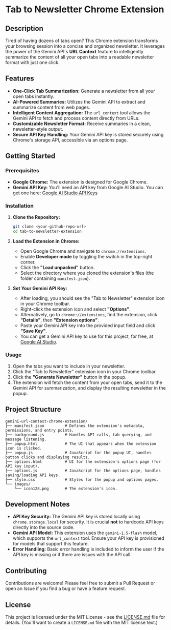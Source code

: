 # Tab to Newsletter Chrome Extension

## Description

Tired of having dozens of tabs open? This Chrome extension transforms your browsing session into a concise and organized newsletter. It leverages the power of the Gemini API's **URL Context** feature to intelligently summarize the content of all your open tabs into a readable newsletter format with just one click.

## Features

*   **One-Click Tab Summarization:** Generate a newsletter from all your open tabs instantly.
*   **AI-Powered Summaries:** Utilizes the Gemini API to extract and summarize content from web pages.
*   **Intelligent Content Aggregation:** The `url_context` tool allows the Gemini API to fetch and process content directly from URLs.
*   **Customizable Newsletter Format:** Receive summaries in a clean, newsletter-style output.
*   **Secure API Key Handling:** Your Gemini API key is stored securely using Chrome's storage API, accessible via an options page.

## Getting Started

### Prerequisites

*   **Google Chrome:** The extension is designed for Google Chrome.
*   **Gemini API Key:** You'll need an API key from Google AI Studio. You can get one here: [Google AI Studio API Keys](https://aistudio.google.com/app/apikey)

### Installation

1.  **Clone the Repository:**
    ```bash
    git clone <your-github-repo-url>
    cd tab-to-newsletter-extension
    ```

2.  **Load the Extension in Chrome:**
    *   Open Google Chrome and navigate to `chrome://extensions`.
    *   Enable **Developer mode** by toggling the switch in the top-right corner.
    *   Click the **"Load unpacked"** button.
    *   Select the directory where you cloned the extension's files (the folder containing `manifest.json`).

3.  **Set Your Gemini API Key:**
    *   After loading, you should see the "Tab to Newsletter" extension icon in your Chrome toolbar.
    *   Right-click the extension icon and select **"Options"**.
    *   Alternatively, go to `chrome://extensions`, find the extension, click **"Details"**, then **"Extension options"**.
    *   Paste your Gemini API key into the provided input field and click **"Save Key"**.
    *   You can get a Gemini API key to use for this project, for free, at [Google AI Studio](https://aistudio.google.com).

### Usage

1.  Open the tabs you want to include in your newsletter.
2.  Click the "Tab to Newsletter" extension icon in your Chrome toolbar.
3.  Click the **"Generate Newsletter"** button in the popup.
4.  The extension will fetch the content from your open tabs, send it to the Gemini API for summarization, and display the resulting newsletter in the popup.

## Project Structure

```
gemini-url-context-chrome-extension/
├── manifest.json         # Defines the extension's metadata, permissions, and entry points.
├── background.js         # Handles API calls, tab querying, and message listening.
├── popup.html            # The UI that appears when the extension icon is clicked.
├── popup.js              # JavaScript for the popup UI, handles button clicks and displaying results.
├── options.html          # UI for the extension's options page (for API key input).
├── options.js            # JavaScript for the options page, handles saving/loading API keys.
├── style.css             # Styles for the popup and options pages.
└── images/
    └── icon128.png       # The extension's icon.
```

## Development Notes

*   **API Key Security:** The Gemini API key is stored locally using `chrome.storage.local` for security. It is crucial **not** to hardcode API keys directly into the source code.
*   **Gemini API Model:** This extension uses the `gemini-1.5-flash` model, which supports the `url_context` tool. Ensure your API key is provisioned for models that support this feature.
*   **Error Handling:** Basic error handling is included to inform the user if the API key is missing or if there are issues with the API call.

## Contributing

Contributions are welcome! Please feel free to submit a Pull Request or open an Issue if you find a bug or have a feature request.

## License

This project is licensed under the MIT License - see the [LICENSE.md](LICENSE.md) file for details. (You'll want to create a `LICENSE.md` file with the MIT license text.)
